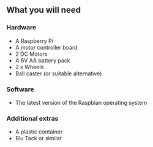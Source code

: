 ## What you will need

### Hardware
- A Raspberry Pi
- A motor controller board
- 2 DC Motors
- A 6V AA battery pack
- 2 x Wheels
- Ball caster (or suitable alternative)

### Software
- The latest version of the Raspbian operating system

### Additional extras
- A plastic container
- Blu Tack or similar

